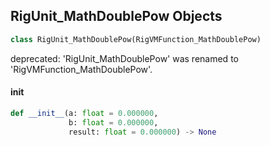 ## RigUnit_MathDoublePow Objects

```python
class RigUnit_MathDoublePow(RigVMFunction_MathDoublePow)
```

deprecated: 'RigUnit_MathDoublePow' was renamed to 'RigVMFunction_MathDoublePow'.

<a id="unreal.RigUnit_MathDoublePow.__init__"></a>

#### __init__

```python
def __init__(a: float = 0.000000,
             b: float = 0.000000,
             result: float = 0.000000) -> None
```

<a id="unreal.RigVMFunction_MathDoubleSqrt"></a>